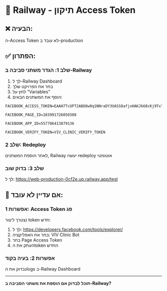 # 🔧 Railway - תיקון Access Token

## ❌ הבעיה: 
ה-Access Token לא עובד ב-production

## ✅ הפתרון:

### שלב 1: הגדר משתני סביבה ב-Railway
1. לך ל-Railway Dashboard
2. בחר את הפרויקט שלך
3. לחץ על "Variables" 
4. הוסף את המשתנים הבאים:

```
FACEBOOK_ACCESS_TOKEN=EAAH7TcUPT2ABO8w0q1NNraDY3UASS0afjxHAKJk68cKj9TxlScM2fYFl01TaQbrZBqtSRqf9pYyteGx0zpN8F2yZB9xP9eli5ZBap9UT4qziZAqJZCTZAASfgI1BwBwlem0b5UWVTBKG5XJ9ZAqa9sgXuEKu7AvSCBhCpG11O0bVg9wBxa053fTclHhHlFBt21IzgZDZD

FACEBOOK_PAGE_ID=103991726050308

FACEBOOK_APP_ID=557786413879136

FACEBOOK_VERIFY_TOKEN=VIV_CLINIC_VERIFY_TOKEN
```

### שלב 2: Redeploy
לאחר הוספת המשתנים, Railway יעשה redeploy אוטומטי

### שלב 3: בדוק שוב
לך ל: https://web-production-0cf2e.up.railway.app/test

## 🔄 אם עדיין לא עובד:

### אפשרות 1: Access Token פג
נצטרך ליצור token חדש:
1. לך ל: https://developers.facebook.com/tools/explorer/
2. בחר את האפליקציה: VIV Clinic Bot
3. בחר Page Access Token
4. העתק את הtoken החדש

### אפשרות 2: בעיה בקוד
נבדוק את הlogs ב-Railway Dashboard

---

**תוכל לבדוק אם הוספת את משתני הסביבה ב-Railway?**